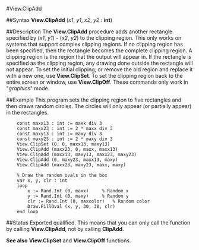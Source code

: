 
#View.ClipAdd

##Syntax
**View.ClipAdd** (_x1_, _y1_, _x2_, _y2_ : **int**)



##Description
The **View.ClipAdd** procedure adds another rectangle specified by (_x1_, _y1_) - (_x2_, _y2_) to the clipping region. This only works on systems that support complex clipping regions. If no clipping region has been specified, then the rectangle becomes the complete clipping region.
A clipping region is the region that the output will appear in. If the rectangle is specified as the clipping region, any drawing done outside the rectangle will not appear.
To set the initial clipping, or remove the old region and replace it with a new one, use **View.ClipSet**. To set the clipping region back to the entire screen or window, use **View.ClipOff**.
These commands only work in "_graphics_" mode.



##Example
This program sets the clipping region to five rectangles and then draws random circles. The circles will only appear (or partially appear) in the rectangles.


        const maxx13 : int := maxx div 3
        const maxx23 : int := 2 * maxx div 3
        const maxy13 : int := maxy div 3
        const maxy23 : int := 2 * maxy div 3
        View.ClipSet (0, 0, maxx13, maxy13)
        View.ClipAdd (maxx23, 0, maxx, maxx13)
        View.ClipAdd (maxx13, maxy13, maxx23, maxy23)
        View.ClipAdd (0, maxy23, maxx13, maxy)
        View.ClipAdd (maxx23, maxy23, maxx, maxy)
        
        % Draw the random ovals in the box
        var x, y, clr : int
        loop
            x := Rand.Int (0, maxx)     % Random x
            y := Rand.Int (0, maxy)     % Random y
            clr := Rand.Int (0, maxcolor)   % Random color
            Draw.FillOval (x, y, 30, 30, clr)
        end loop
##Status
Exported qualified.
This means that you can only call the function by calling **View.ClipAdd**, not by calling **ClipAdd**.

**See also** **View.ClipSet** and **View.ClipOff** functions.




